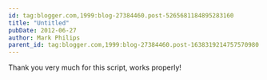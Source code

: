 ```yaml
---
id: tag:blogger.com,1999:blog-27384460.post-5265681184895283160
title: "Untitled"
pubDate: 2012-06-27
author: Mark Philips
parent_id: tag:blogger.com,1999:blog-27384460.post-1638319214757570980
---
```


Thank you very much for this script, works properly!